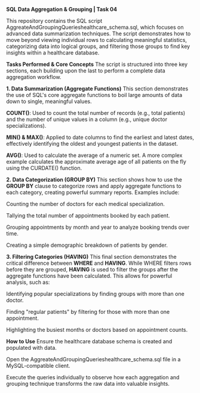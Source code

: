 **SQL Data Aggregation & Grouping | Task 04**

This repository contains the SQL script AggreateAndGroupingQuerieshealthcare_schema.sql, which focuses on advanced data summarization techniques. The script demonstrates how to move beyond viewing individual rows to calculating meaningful statistics, categorizing data into logical groups, and filtering those groups to find key insights within a healthcare database.

**Tasks Performed & Core Concepts**
The script is structured into three key sections, each building upon the last to perform a complete data aggregation workflow.


**1. Data Summarization (Aggregate Functions)**
This section demonstrates the use of SQL's core aggregate functions to boil large amounts of data down to single, meaningful values.

**COUNT()**: Used to count the total number of records (e.g., total patients) and the number of unique values in a column (e.g., unique doctor specializations).

**MIN() & MAX()**: Applied to date columns to find the earliest and latest dates, effectively identifying the oldest and youngest patients in the dataset.

**AVG()**: Used to calculate the average of a numeric set. A more complex example calculates the approximate average age of all patients on the fly using the CURDATE() function.


**2. Data Categorization (GROUP BY)**
This section shows how to use the **GROUP BY** clause to categorize rows and apply aggregate functions to each category, creating powerful summary reports. Examples include:

Counting the number of doctors for each medical specialization.

Tallying the total number of appointments booked by each patient.

Grouping appointments by month and year to analyze booking trends over time.

Creating a simple demographic breakdown of patients by gender.


**3. Filtering Categories (HAVING)**
This final section demonstrates the critical difference between **WHERE** and **HAVING**. While WHERE filters rows before they are grouped, **HAVING** is used to filter the groups after the aggregate functions have been calculated. This allows for powerful analysis, such as:

Identifying popular specializations by finding groups with more than one doctor.

Finding "regular patients" by filtering for those with more than one appointment.

Highlighting the busiest months or doctors based on appointment counts.


**How to Use**
Ensure the healthcare database schema is created and populated with data.

Open the AggreateAndGroupingQuerieshealthcare_schema.sql file in a MySQL-compatible client.

Execute the queries individually to observe how each aggregation and grouping technique transforms the raw data into valuable insights.
